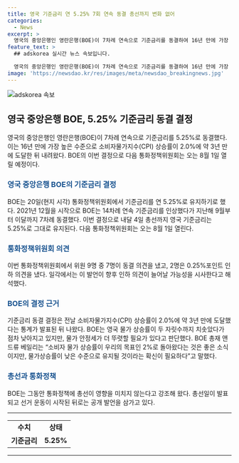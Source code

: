 ```yaml
---
title: 영국 기준금리 연 5.25% 7회 연속 동결 총선까지 변화 없어
categories:
  - News
excerpt: >
  영국의 중앙은행인 영란은행(BOE)이 7차례 연속으로 기준금리를 동결하여 16년 만에 가장 높은 수준을 유지했다. 이번 결정으로 내달 4일 총선까지 영국 기준금리는 5.25%로 그대로 유지된다. 다음 통화정책위원회는 오는 8월 1일 열린다. BOE의 총재는 물가상승률이 낮은 수준으로 유지될 필요가 있다고 밝혔고, 이에 따라 향후 인하 가능성이 시사된다. 이번 결정은 전날 소비자물가지수(CPI) 상승률이 2.0%에 도달한 후 나왔으며, BOE는 총선이 통화정책에 영향을 미치지 않는다고 강조해 왔다.
feature_text: >
  ## adskorea 실시간 뉴스 속보입니다.

  영국의 중앙은행인 영란은행(BOE)이 7차례 연속으로 기준금리를 동결하여 16년 만에 가장 높은 수준을 유지했다. 이번 결정으로 내달 4일 총선까지 영국 기준금리는 5.25%로 그대로 유지된다. 다음 통화정책위원회는 오는 8월 1일 열린다. BOE의 총재는 물가상승률이 낮은 수준으로 유지될 필요가 있다고 밝혔고, 이에 따라 향후 인하 가능성이 시사된다. 이번 결정은 전날 소비자물가지수(CPI) 상승률이 2.0%에 도달한 후 나왔으며, BOE는 총선이 통화정책에 영향을 미치지 않는다고 강조해 왔다.
image: 'https://newsdao.kr/res/images/meta/newsdao_breakingnews.jpg'
---
```


<p><img src="https://newsdao.kr/res/images/meta/newsdao_breakingnews.jpg" alt="adskorea 속보" /></p>

<h2 data-ke-size="size26">영국 중앙은행 BOE, 5.25% 기준금리 동결 결정</h2>

<p data-ke-size="size16">영국의 중앙은행인 영란은행(BOE)이 7차례 연속으로 기준금리를 5.25%로 동결했다. 이는 16년 만에 가장 높은 수준으로 소비자물가지수(CPI) 상승률이 2.0%에 약 3년 만에 도달한 뒤 내려왔다. BOE의 이번 결정으로 다음 통화정책위원회는 오는 8월 1일 열릴 예정이다.</p>

<h3><b><span style="color: #1a5490;">영국 중앙은행 BOE의 기준금리 결정</span></b></h3>

<p data-ke-size="size16">BOE는 20일(현지 시각) 통화정책위원회에서 기준금리를 연 5.25%로 유지하기로 했다. 2021년 12월을 시작으로 BOE는 14차례 연속 기준금리를 인상했다가 지난해 9월부터 이달까지 7차례 동결했다. 이번 결정으로 내달 4일 총선까지 영국 기준금리는 5.25%로 그대로 유지된다. 다음 통화정책위원회는 오는 8월 1일 열린다.</p>

<h3><b><span style="color: #1a5490;">통화정책위원회 의견</span></b></h3>

<p data-ke-size="size16">이번 통화정책위원회에서 위원 9명 중 7명이 동결 의견을 냈고, 2명은 0.25%포인트 인하 의견을 냈다. 일각에서는 이 발언이 향후 인하 의견이 늘어날 가능성을 시사한다고 해석했다.</p>

<h3><b><span style="color: #1a5490;">BOE의 결정 근거</span></b></h3>

<p data-ke-size="size16">기준금리 동결 결정은 전날 소비자물가지수(CPI) 상승률이 2.0%에 약 3년 만에 도달했다는 통계가 발표된 뒤 나왔다. BOE는 영국 물가 상승률이 두 자릿수까지 치솟았다가 점차 낮아지고 있지만, 물가 안정세가 더 뚜렷할 필요가 있다고 판단했다. BOE 총재 앤드류 베일리는 “소비자 물가 상승률이 우리의 목표인 2%로 돌아왔다는 것은 좋은 소식이지만, 물가상승률이 낮은 수준으로 유지될 것이라는 확신이 필요하다”고 말했다.</p>

<h3><b><span style="color: #1a5490;">총선과 통화정책</span></b></h3>

<p data-ke-size="size16">BOE는 그동안 통화정책에 총선이 영향을 미치지 않는다고 강조해 왔다. 총선일이 발표되고 선거 운동이 시작된 뒤로는 공개 발언을 삼가고 있다.</p>

<hr>

<table>
<tbody>
<tr>
<td style="text-align: center; height: 17px;"><b>수치</b></td>
<td style="text-align: center; height: 17px;"><b>상태</b></td>
</tr>
<tr>
<td style="text-align: center; height: 17px;"><b>기준금리</b></td>
<td style="text-align: center; height: 17px;"><b>5.25%</b></td>
</tr>
</tbody>
</table>

<hr>

